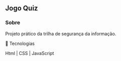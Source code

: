 <h2>Jogo Quiz</h2>

<h3>Sobre</h3>
<p>Projeto prático da trilha de segurança da informação.</p>

📌 Tecnologias
<div>
  <p> Html | CSS | JavaScript </p>
</div>
